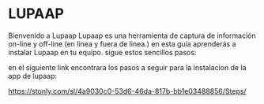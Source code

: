 # LUPAAP 

Bienvenido a Lupaap
Lupaap  es una herramienta de captura de información on-line y off-line (en linea y fuera de linea.) 
en esta guía aprenderás a instalar Lupaap en tu equipo.
sigue estos sencillos pasos:


en el siguiente link encontrara los pasos a seguir para la instalacion de la app de lupaap:


https://stonly.com/sl/4a9030c0-53d6-46da-817b-bb1e03488856/Steps/
